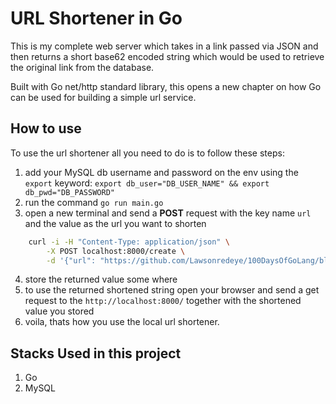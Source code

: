 # URL Shortener in Go

This is my complete web server which takes in a link passed via JSON and then returns a short base62 encoded string which would be used to retrieve the original link from the database.

Built with Go net/http standard library, this opens a new chapter on how Go can be used for building a simple url service.

## How to use

To use the url shortener all you need to do is to follow these steps:
1. add your MySQL db username and password on the env using the `export` keyword:
    `export db_user="DB_USER_NAME" && export db_pwd="DB_PASSWORD"`
2. run the command `go run main.go`
3. open a new terminal and send a **POST** request with the key name `url` and the value as the url you want to shorten
```Bash
    curl -i -H "Content-Type: application/json" \
        -X POST localhost:8000/create \
        -d '{"url": "https://github.com/Lawsonredeye/100DaysOfGoLang/blob/main/day27/main.go"}'
```
4. store the returned value some where
5. to use the returned shortened string open your browser and send a get request to the `http://localhost:8000/` together with the shortened value you stored
6. voila, thats how you use the local url shortener.

## Stacks Used in this project
1. Go
2. MySQL
